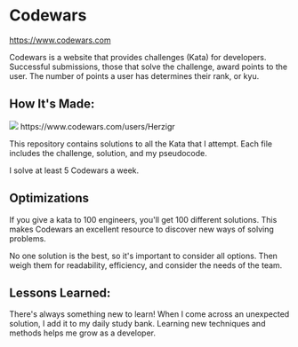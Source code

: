 # Codewars

https://www.codewars.com

Codewars is a website that provides challenges (Kata) for developers. Successful submissions, those that solve the challenge, award points to the user. The number of points a user has determines their rank, or kyu.

## How It's Made:

<img src="https://www.codewars.com/users/Herzigr/badges/large"/>
https://www.codewars.com/users/Herzigr

This repository contains solutions to all the Kata that I attempt. Each file includes the challenge, solution, and my pseudocode.

I solve at least 5 Codewars a week.

## Optimizations

If you give a kata to 100 engineers, you'll get 100 different solutions. This makes Codewars an excellent resource to discover new ways of solving problems.

No one solution is the best, so it's important to consider all options. Then weigh them for readability, efficiency, and consider the needs of the team.

## Lessons Learned:

There's always something new to learn! When I come across an unexpected solution, I add it to my daily study bank. Learning new techniques and methods helps me grow as a developer.

